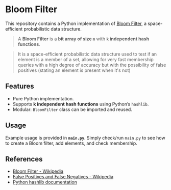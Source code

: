 # Bloom Filter

This repository contains a Python implementation of [Bloom Filter](https://en.wikipedia.org/wiki/Bloom_filter), a space-efficient probabilistic data structure.

> A **Bloom Filter** is a **bit array of size `m`** with **`k` independent hash functions**.

> It is a space-efficient probabilistic data structure used to test if an element is a member of a set, allowing for very fast membership queries with a high degree of accuracy but with the possibility of false positives (stating an element is present when it's not)

## Features

- Pure Python implementation.  
- Supports **k independent hash functions** using Python’s `hashlib`.
- Modular: `BloomFilter` class can be imported and reused.

## Usage

Example usage is provided in **`main.py`**. Simply check/run `main.py` to see how to create a Bloom filter, add elements, and check membership.

## References

- [Bloom Filter - Wikipedia](https://en.wikipedia.org/wiki/Bloom_filter)  
- [False Positives and False Negatives - Wikipedia](https://en.wikipedia.org/wiki/False_positives_and_false_negatives)
- [Python hashlib documentation](https://docs.python.org/3/library/hashlib.html)

